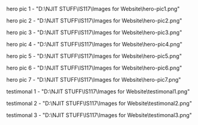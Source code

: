 hero pic 1 - "D:\NJIT STUFF\IS117\Images for Website\hero-pic1.png"

hero pic 2 - "D:\NJIT STUFF\IS117\Images for Website\hero-pic2.png"

hero pic 3 - "D:\NJIT STUFF\IS117\Images for Website\hero-pic3.png"

hero pic 4 - "D:\NJIT STUFF\IS117\Images for Website\hero-pic4.png"

hero pic 5 - "D:\NJIT STUFF\IS117\Images for Website\hero-pic5.png"

hero pic 6 - "D:\NJIT STUFF\IS117\Images for Website\hero-pic6.png"

hero pic 7 - "D:\NJIT STUFF\IS117\Images for Website\hero-pic7.png"

testimonal 1 - "D:\NJIT STUFF\IS117\Images for Website\testimonal1.png"

testimonal 2 - "D:\NJIT STUFF\IS117\Images for Website\testimonal2.png"

testimonal 3 - "D:\NJIT STUFF\IS117\Images for Website\testimonal3.png"